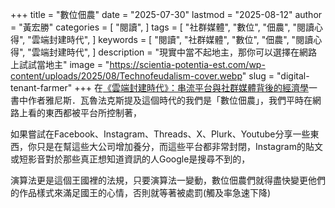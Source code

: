 +++
title = "數位佃農"
date = "2025-07-30"
lastmod = "2025-08-12"
author = "黃宏勝"
categories = [
  "閱讀",
]
tags = [
  "社群媒體",
  "數位",
  "佃農",
  "閱讀心得",
  "雲端封建時代",
]
keywords = [
  "閱讀",
  "社群媒體",
  "數位",
  "佃農",
  "閱讀心得",
  "雲端封建時代",
]
description = "現實中當不起地主，那你可以選擇在網路上試試當地主"
image = "https://scientia-potentia-est.com/wp-content/uploads/2025/08/Technofeudalism-cover.webp" 
slug = "digital-tenant-farmer" 
+++
在[《雲端封建時代》：串流平台與社群媒體背後的經濟學](https://www.books.com.tw/exep/assp.php/scientia/products/0010990170?utm_source=scientia&utm_medium=ap-books&utm_content=recommend&utm_campaign=ap-202507)一書中作者雅尼斯．瓦魯法克斯提及這個時代的我們是「數位佃農」，我們平時在網路上看的東西都被平台所控制著，

如果嘗試在Facebook、Instagram、Threads、X、Plurk、Youtube分享一些東西，你只是在幫這些大公司增加養分，而這些平台都非常封閉，Instagram的貼文或短影音對於那些真正想知道資訊的人Google是搜尋不到的，

演算法更是這個王國裡的法規，只要演算法一變動，數位佃農們就得盡快變更他們的作品樣式來滿足國王的心情，否則就等著被處罰(觸及率急速下降)
